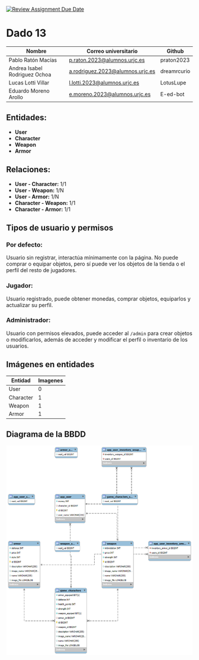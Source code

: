 [![Review Assignment Due Date](https://classroom.github.com/assets/deadline-readme-button-22041afd0340ce965d47ae6ef1cefeee28c7c493a6346c4f15d667ab976d596c.svg)](https://classroom.github.com/a/Jd7ILUgB)

# Dado 13

| Nombre | Correo universitario | Github |
|--------|----------------------|--------|
| Pablo Ratón Macías | p.raton.2023@alumnos.urjc.es | praton2023 |
| Andrea Isabel Rodriguez Ochoa | a.rodriguez.2023@alumnos.urjc.es | dreamrcurio |
| Lucas Lotti Villar | l.lotti.2023@alumnos.urjc.es | LotusLupe |
| Eduardo Moreno Arollo | e.moreno.2023@alumnos.urjc.es | E-ed-bot |

## Entidades:
- **User**
- **Character**
- **Weapon**
- **Armor**

## Relaciones:
- **User - Character:** 1/1  
- **User - Weapon:** 1/N  
- **User - Armor:** 1/N  
- **Character - Weapon:** 1/1  
- **Character - Armor:** 1/1  

## Tipos de usuario y permisos

### Por defecto:  
Usuario sin registrar, interactúa mínimamente con la página. No puede comprar o equipar objetos, pero sí puede ver los objetos de la tienda o el perfil del resto de jugadores.

### Jugador:  
Usuario registrado, puede obtener monedas, comprar objetos, equiparlos y actualizar su perfil.

### Administrador:  
Usuario con permisos elevados, puede acceder al `/admin` para crear objetos o modificarlos, además de acceder y modificar el perfil o inventario de los usuarios.

## Imágenes en entidades
|Entidad |   Imagenes   |
| ------------ | ------------ |
|  User | 0  |   
| Character   | 1  |   
|  Weapon |  1 |   
|  Armor |  1 |   
## Diagrama de la BBDD
![Diagrama de base de datos](grupo13/images/diagrama.png)


